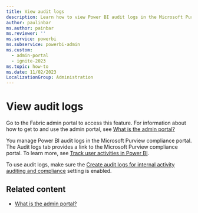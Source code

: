 ```yaml
---
title: View audit logs
description: Learn how to view Power BI audit logs in the Microsoft Purview compliance portal.
author: paulinbar
ms.author: painbar
ms.reviewer: ''
ms.service: powerbi
ms.subservice: powerbi-admin
ms.custom:
  - admin-portal
  - ignite-2023
ms.topic: how-to
ms.date: 11/02/2023
LocalizationGroup: Administration
---
```


# View audit logs

Go to the Fabric admin portal to access this feature. For information about how to get to and use the admin portal, see [What is the admin portal?](admin-center.md)

You manage Power BI audit logs in the Microsoft Purview compliance portal. The Audit logs tab provides a link to the Microsoft Purview compliance portal. To learn more, see [Track user activities in Power BI](/power-bi/enterprise/service-admin-auditing).

To use audit logs, make sure the [Create audit logs for internal activity auditing and compliance](service-admin-portal-audit-usage.md#azure-log-analytics-connections-for-workspace-administrators) setting is enabled.

## Related content

* [What is the admin portal?](admin-center.md)
